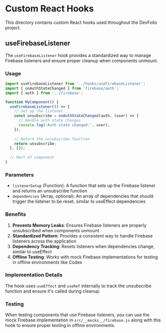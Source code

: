 # Custom React Hooks

This directory contains custom React hooks used throughout the DevFolio project.

## useFirebaseListener

The `useFirebaseListener` hook provides a standardized way to manage Firebase listeners and ensure proper cleanup when components unmount.

### Usage

```javascript
import useFirebaseListener from '../hooks/useFirebaseListener';
import { onAuthStateChanged } from 'firebase/auth';
import { auth } from '../firebase';

function MyComponent() {
  useFirebaseListener(() => {
    // Set up the listener
    const unsubscribe = onAuthStateChanged(auth, (user) => {
      // Handle auth state changes
      console.log('Auth state changed:', user);
    });
    
    // Return the unsubscribe function
    return unsubscribe;
  }, []);
  
  // Rest of component
}
```

### Parameters

- `listenerSetup` (Function): A function that sets up the Firebase listener and returns an unsubscribe function
- `dependencies` (Array, optional): An array of dependencies that should trigger the listener to be reset, similar to useEffect dependencies

### Benefits

1. **Prevents Memory Leaks**: Ensures Firebase listeners are properly unsubscribed when components unmount
2. **Standardized Pattern**: Provides a consistent way to handle Firebase listeners across the application
3. **Dependency Tracking**: Resets listeners when dependencies change, similar to useEffect
4. **Offline Testing**: Works with mock Firebase implementations for testing in offline environments like Codex

### Implementation Details

The hook uses `useEffect` and `useRef` internally to track the unsubscribe function and ensure it's called during cleanup.

### Testing

When testing components that use Firebase listeners, you can use the mock Firebase implementation in `src/__mocks__/firebase.js` along with this hook to ensure proper testing in offline environments.

